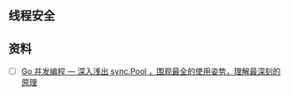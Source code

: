 ## 线程安全

## 资料
- [ ] [Go 并发编程 — 深入浅出 sync.Pool ，围观最全的使用姿势，理解最深刻的原理](https://zhuanlan.zhihu.com/p/352210244)